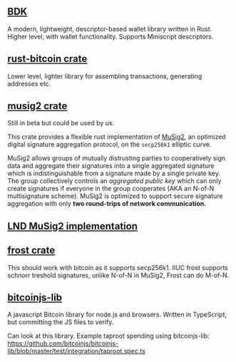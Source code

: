 ## [BDK](https://docs.rs/bdk/latest/bdk/)

A modern, lightweight, descriptor-based wallet library written in Rust. 
Higher level, with wallet functionality. Supports Miniscript descriptors.

## [rust-bitcoin crate](https://docs.rs/bitcoin/latest/bitcoin/)

Lower level, lighter library for assembling transactions, generating addresses etc.

## [musig2 crate](https://docs.rs/musig2/latest/musig2/)

Still in beta but could be used by us.

This crate provides a flexible rust implementation of [MuSig2](https://eprint.iacr.org/2020/1261), an optimized digital signature aggregation protocol, on the `secp256k1` elliptic curve.

MuSig2 allows groups of mutually distrusting parties to cooperatively sign data and aggregate their signatures into a single aggregated signature which is indistinguishable from a signature made by a single private key. The group collectively controls an _aggregated public key_ which can only create signatures if everyone in the group cooperates (AKA an N-of-N multisignature scheme). MuSig2 is optimized to support secure signature aggregation with only **two round-trips of network communication.**

## [LND MuSig2 implementation](https://github.com/guggero/lnd/blob/93e069f3bd4cdb2198a0ff158b6f8f43a649e476/docs/musig2.md)


## [frost crate](https://github.com/ZcashFoundation/frost)

This should work with bitcoin as it supports secp256k1.
IIUC frost supports schnorr treshold signatures, unlike N-of-N in MuSig2, Frost can do M-of-N.


## [bitcoinjs-lib](https://github.com/bitcoinjs/bitcoinjs-lib?tab=readme-ov-file)

  

A javascript Bitcoin library for node.js and browsers. Written in TypeScript, but committing the JS files to verify.

  

Can look at this library. Example taproot spending using bitcoinjs-lib: https://github.com/bitcoinjs/bitcoinjs-lib/blob/master/test/integration/taproot.spec.ts